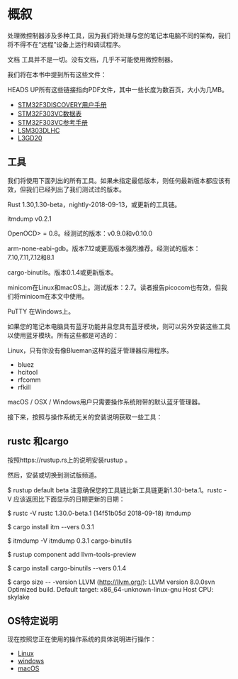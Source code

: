 # 概叙

处理微控制器涉及多种工具，因为我们将处理与您的笔记本电脑不同的架构，我们将不得不在“远程”设备上运行和调试程序。

文档
工具并不是一切。没有文档，几乎不可能使用微控制器。

我们将在本书中提到所有这些文件：

HEADS UP所有这些链接指向PDF文件，其中一些长度为数百页，大小为几MB。

* [STM32F3DISCOVERY用户手册](http://www.st.com/resource/en/user_manual/dm00063382.pdf)
* [STM32F303VC数据表](https://www.st.com/resource/en/datasheet/stm32f303vc.pdf)
* [STM32F303VC参考手册](https://www.st.com/content/ccc/resource/technical/document/reference_manual/4a/19/6e/18/9d/92/43/32/DM00043574.pdf/files/DM00043574.pdf/jcr:content/translations/en.DM00043574.pdf)
* [LSM303DLHC](https://www.st.com/resource/en/datasheet/lsm303dlhc.pdf)
* [L3GD20](https://www.st.com/resource/en/datasheet/l3gd20.pdf)
  
## 工具

我们将使用下面列出的所有工具。如果未指定最低版本，则任何最新版本都应该有效，但我们已经列出了我们测试过的版本。

Rust 1.30,1.30-beta，nightly-2018-09-13，或更新的工具链。

itmdump v0.2.1

OpenOCD> = 0.8。经测试的版本：v0.9.0和v0.10.0

arm-none-eabi-gdb。版本7.12或更高版本强烈推荐。经测试的版本：7.10,7.11,7.12和8.1

cargo-binutils。版本0.1.4或更新版本。

minicom在Linux和macOS上。测试版本：2.7。读者报告picocom也有效，但我们将minicom在本文中使用。

PuTTY 在Windows上。

如果您的笔记本电脑具有蓝牙功能并且您具有蓝牙模块，则可以另外安装这些工具以使用蓝牙模块。所有这些都是可选的：

Linux，只有你没有像Blueman这样的蓝牙管理器应用程序。

* bluez
* hcitool
* rfcomm
* rfkill

macOS / OSX / Windows用户只需要操作系统附带的默认蓝牙管理器。

接下来，按照与操作系统无关的安装说明获取一些工具：

## rustc 和cargo

按照https://rustup.rs上的说明安装rustup 。

然后，安装或切换到测试版频道。

$ rustup default beta
注意确保您的工具链比新工具链更新1.30-beta.1。rustc -V 应该返回比下面显示的日期更新的日期：

$ rustc -V
rustc 1.30.0-beta.1 (14f51b05d 2018-09-18)
itmdump
 
$ cargo install itm --vers 0.3.1

$ itmdump -V
itmdump 0.3.1
cargo-binutils

$ rustup component add llvm-tools-preview

$ cargo install cargo-binutils --vers 0.1.4

$ cargo size -- -version
LLVM (http://llvm.org/):
  LLVM version 8.0.0svn
  Optimized build.
  Default target: x86_64-unknown-linux-gnu
  Host CPU: skylake

## OS特定说明

现在按照您正在使用的操作系统的具体说明进行操作：

* [Linux](https://rust-embedded.github.io/03-setup/linux.html)
* [windows](https://rust-embedded.github.io/03-setup/windows.html)
* [macOS](https://rust-embedded.github.io/03-setup/macos.html)